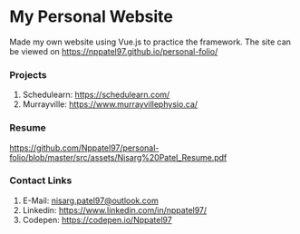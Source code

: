 # My Personal Website

Made my own website using Vue.js to practice the framework.
The site can be viewed on https://nppatel97.github.io/personal-folio/

### Projects

1. Schedulearn: https://schedulearn.com/
2. Murrayville: https://www.murrayvillephysio.ca/

### Resume 
https://github.com/Nppatel97/personal-folio/blob/master/src/assets/Nisarg%20Patel_Resume.pdf

### Contact Links

1. E-Mail: nisarg.patel97@outlook.com
2. Linkedin: https://www.linkedin.com/in/nppatel97/
3. Codepen: https://codepen.io/Nppatel97
